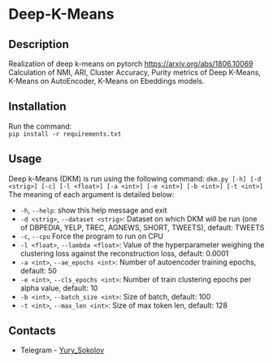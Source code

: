 # Deep-K-Means
## Description
Realization of deep k-means on pytorch https://arxiv.org/abs/1806.10069 </br>
Calculation of NMI, ARI, Cluster Accuracy, Purity metrics of Deep K-Means, K-Means on AutoEncoder, K-Means on Ebeddings models.
## Installation
Run the command:\
``pip install -r requirements.txt``
## Usage
Deep k-Means (DKM) is run using the following command:
```dkm.py [-h] [-d <strig>] [-c] [-l <float>] [-a <int>] [-e <int>] [-b <int>] [-t <int>]```
The meaning of each argument is detailed below:
* ``-h``, ``--help``:           show this help message and exit
* ``-d <strig>``, ``--dataset <strig>``:
                       Dataset on which DKM will be run (one of DBPEDIA,
                       YELP, TREC, AGNEWS, SHORT, TWEETS), default: TWEETS
* ``-c``, ``--cpu``             Force the program to run on CPU
* ``-l <float>``, ``--lambda <float>``:
                       Value of the hyperparameter weighing the clustering
                       loss against the reconstruction loss, default: 0.0001
* ``-a <int>``, ``--ae_epochs <int>``:
                       Number of autoencoder training epochs, default: 50
* ``-e <int>``, ``--cls_epochs <int>``:
                       Number of train clustering epochs per alpha value,
                       default: 10
* ``-b <int>``, ``--batch_size <int>``:
                       Size of batch, default: 100
* ``-t <int>``, ``--max_len <int>``: 
                        Size of max token len, default: 128
## Contacts
* Telegram - [Yury_Sokolov](https://t.me/Yury_Sokolov)
